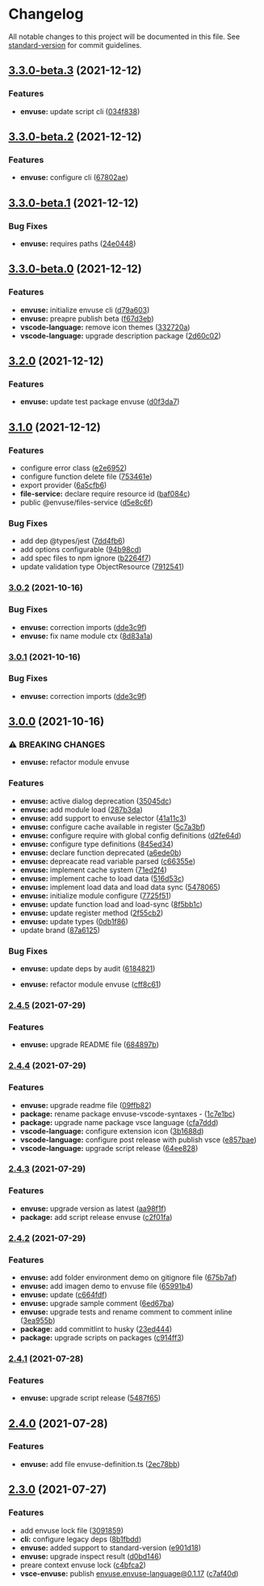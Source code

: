 # Changelog

All notable changes to this project will be documented in this file. See [standard-version](https://github.com/conventional-changelog/standard-version) for commit guidelines.

## [3.3.0-beta.3](https://github.com/JonDotsoy/envuse/compare/envuse@v3.3.0-beta.2...envuse@v3.3.0-beta.3) (2021-12-12)

### Features

- **envuse:** update script cli ([034f838](https://github.com/JonDotsoy/envuse/commit/034f838300426010e81c79e755f933df926bf8c0))

## [3.3.0-beta.2](https://github.com/JonDotsoy/envuse/compare/envuse@v3.3.0-beta.1...envuse@v3.3.0-beta.2) (2021-12-12)

### Features

- **envuse:** configure cli ([67802ae](https://github.com/JonDotsoy/envuse/commit/67802ae60db3d9526016e15a12ecb8a09bf16aed))

## [3.3.0-beta.1](https://github.com/JonDotsoy/envuse/compare/envuse@v3.3.0-beta.0...envuse@v3.3.0-beta.1) (2021-12-12)

### Bug Fixes

- **envuse:** requires paths ([24e0448](https://github.com/JonDotsoy/envuse/commit/24e0448a2d6b4ea3ffa577b62081aa4582a1c96b))

## [3.3.0-beta.0](https://github.com/JonDotsoy/envuse/compare/envuse@v3.2.0...envuse@v3.3.0-beta.0) (2021-12-12)

### Features

- **envuse:** initialize envuse cli ([d79a603](https://github.com/JonDotsoy/envuse/commit/d79a603164e9725a96df5ff20da7a5a21dcae461))
- **envuse:** preapre publish beta ([f67d3eb](https://github.com/JonDotsoy/envuse/commit/f67d3eb6fa13f93ee9ac3eedfd229e41521c25a4))
- **vscode-language:** remove icon themes ([332720a](https://github.com/JonDotsoy/envuse/commit/332720adecaae00e6f8cbbc3d570d7891a534789))
- **vscode-language:** upgrade description package ([2d60c02](https://github.com/JonDotsoy/envuse/commit/2d60c02b446088f699a1c4b2da2a42380908d039))

## [3.2.0](https://github.com/JonDotsoy/envuse/compare/envuse@v3.1.0...envuse@v3.2.0) (2021-12-12)

### Features

- **envuse:** update test package envuse ([d0f3da7](https://github.com/JonDotsoy/envuse/commit/d0f3da7ff78cb0706a9e6fe8f010f14d3a5b9aa7))

## [3.1.0](https://github.com/JonDotsoy/envuse/compare/envuse@v3.0.2...envuse@v3.1.0) (2021-12-12)

### Features

- configure error class ([e2e6952](https://github.com/JonDotsoy/envuse/commit/e2e6952312cc1f00da4a9285e3a3ae5420795599))
- configure function delete file ([753461e](https://github.com/JonDotsoy/envuse/commit/753461e7c2bb1617dddfd27a9751235cb4b663d5))
- export provider ([6a5cfb6](https://github.com/JonDotsoy/envuse/commit/6a5cfb630cac0233475a1f6c15188863c1968246))
- **file-service:** declare require resource id ([baf084c](https://github.com/JonDotsoy/envuse/commit/baf084c8fb896ee93a4c916ab46a8da56d8148c9))
- public @envuse/files-service ([d5e8c6f](https://github.com/JonDotsoy/envuse/commit/d5e8c6ff3b06f85fdc2904e2409eb0fc6d658d30))

### Bug Fixes

- add dep @types/jest ([7dd4fb6](https://github.com/JonDotsoy/envuse/commit/7dd4fb6bc255fc1a28a715cce7990e225c4cebbe))
- add options configurable ([94b98cd](https://github.com/JonDotsoy/envuse/commit/94b98cd5dc4bd5f06408d442bc0bd0928bbcf757))
- add spec files to npm ignore ([b2264f7](https://github.com/JonDotsoy/envuse/commit/b2264f7b900d2282cb9780fcc25eb1905ac206a1))
- update validation type ObjectResource ([7912541](https://github.com/JonDotsoy/envuse/commit/791254197cc66e12d07d091d7759fbb612f6819d))

### [3.0.2](https://github.com/JonDotsoy/envuse/compare/envuse@v3.0.0...envuse@v3.0.2) (2021-10-16)

### Bug Fixes

- **envuse:** correction imports ([dde3c9f](https://github.com/JonDotsoy/envuse/commit/dde3c9f3060d7c3440a507032883c361c2ce2521))
- **envuse:** fix name module ctx ([8d83a1a](https://github.com/JonDotsoy/envuse/commit/8d83a1a06730cb85c2e1e08fe22d908b78e5f26e))

### [3.0.1](https://github.com/JonDotsoy/envuse/compare/envuse@v3.0.0...envuse@v3.0.1) (2021-10-16)

### Bug Fixes

- **envuse:** correction imports ([dde3c9f](https://github.com/JonDotsoy/envuse/commit/dde3c9f3060d7c3440a507032883c361c2ce2521))

## [3.0.0](https://github.com/JonDotsoy/envuse/compare/envuse@v2.4.5...envuse@v3.0.0) (2021-10-16)

### ⚠ BREAKING CHANGES

- **envuse:** refactor module envuse

### Features

- **envuse:** active dialog deprecation ([35045dc](https://github.com/JonDotsoy/envuse/commit/35045dca010e609c1c71c822553cecd1105e8fc4))
- **envuse:** add module load ([287b3da](https://github.com/JonDotsoy/envuse/commit/287b3daf982c782f3e217dec1f7b12f3747ddc87))
- **envuse:** add support to envuse selector ([41a11c3](https://github.com/JonDotsoy/envuse/commit/41a11c3dd41d71c4d284dc2ecfd36d533c5a77e9))
- **envuse:** configure cache available in register ([5c7a3bf](https://github.com/JonDotsoy/envuse/commit/5c7a3bf0af7cd1591e07f01eb78e03de23de702a))
- **envuse:** configure require with global config definitions ([d2fe64d](https://github.com/JonDotsoy/envuse/commit/d2fe64d19d3aa749ff086bfebc57f50b354e4ddf))
- **envuse:** configure type definitions ([845ed34](https://github.com/JonDotsoy/envuse/commit/845ed342cc663f996717562cf5ad078b6a7cf471))
- **envuse:** declare function deprecated ([a6ede0b](https://github.com/JonDotsoy/envuse/commit/a6ede0bed8934264de7d98674e70b57921fd2f81))
- **envuse:** depreacate read variable parsed ([c66355e](https://github.com/JonDotsoy/envuse/commit/c66355e643316fd21af54bbab05a0e29b5aecdef))
- **envuse:** implement cache system ([71ed2f4](https://github.com/JonDotsoy/envuse/commit/71ed2f478faa0dea3ccb0e6cb604ce6bc5092f4a))
- **envuse:** implement cache to load data ([516d53c](https://github.com/JonDotsoy/envuse/commit/516d53c3360d0e3886f440dde610398ca1fb8633))
- **envuse:** implement load data and load data sync ([5478065](https://github.com/JonDotsoy/envuse/commit/547806542eab000c448ebe332f90e7a22e0b3eeb))
- **envuse:** initialize module configure ([7725f51](https://github.com/JonDotsoy/envuse/commit/7725f51b612397707f8a22ff6d2ad1ee0966bb12))
- **envuse:** update function load and load-sync ([8f5bb1c](https://github.com/JonDotsoy/envuse/commit/8f5bb1ce0efffe7aca7f3f572f9b4872e9457cbe))
- **envuse:** update register method ([2f55cb2](https://github.com/JonDotsoy/envuse/commit/2f55cb2f3f490cd7793125b08a5e808de640932c))
- **envuse:** update types ([0db1f86](https://github.com/JonDotsoy/envuse/commit/0db1f868347353c816f59ecc68a8f8c3a4c24cf6))
- update brand ([87a6125](https://github.com/JonDotsoy/envuse/commit/87a612561f609afe78649d513abe4038aebb4d61))

### Bug Fixes

- **envuse:** update deps by audit ([6184821](https://github.com/JonDotsoy/envuse/commit/6184821e2f96f01856a5e27d6a97b3a3adffb6a4))

- **envuse:** refactor module envuse ([cff8c61](https://github.com/JonDotsoy/envuse/commit/cff8c61e14f2730a0b8508f4b5cefb9fbab7e29b))

### [2.4.5](https://github.com/JonDotsoy/envuse/compare/envuse@v2.4.4...envuse@v2.4.5) (2021-07-29)

### Features

- **envuse:** upgrade README file ([684897b](https://github.com/JonDotsoy/envuse/commit/684897b4be7c559365cd135e6f1995fa5e27a054))

### [2.4.4](https://github.com/JonDotsoy/envuse/compare/envuse@v2.4.3...envuse@v2.4.4) (2021-07-29)

### Features

- **envuse:** upgrade readme file ([09ffb82](https://github.com/JonDotsoy/envuse/commit/09ffb823e7ead332f068630c80c483fc88afb2a5))
- **package:** rename package envuse-vscode-syntaxes - ([1c7e1bc](https://github.com/JonDotsoy/envuse/commit/1c7e1bc122277d3e45172cfeb9257e74c9d68bf8))
- **package:** upgrade name package vsce language ([cfa7ddd](https://github.com/JonDotsoy/envuse/commit/cfa7ddd931151b90dd84e9fd8e502ce2dcb84ee4))
- **vscode-language:** configure extension icon ([3b1688d](https://github.com/JonDotsoy/envuse/commit/3b1688db84ea8764705e7b8a37fdfb6a425e3de3))
- **vscode-language:** configure post release with publish vsce ([e857bae](https://github.com/JonDotsoy/envuse/commit/e857bae0cfacb5789ff499ca4bc034614f9ae11e))
- **vscode-language:** upgrade script release ([64ee828](https://github.com/JonDotsoy/envuse/commit/64ee8286e1665190b989de7161c3099e27501d1c))

### [2.4.3](https://github.com/JonDotsoy/envuse/compare/envuse@v2.4.2...envuse@v2.4.3) (2021-07-29)

### Features

- **envuse:** upgrade version as latest ([aa98f1f](https://github.com/JonDotsoy/envuse/commit/aa98f1f835687a8dcdcaf6bfa69bee7e657c380f))
- **package:** add script release envuse ([c2f01fa](https://github.com/JonDotsoy/envuse/commit/c2f01fa4eed656e4506e7295483aa6195e97184f))

### [2.4.2](https://github.com/JonDotsoy/envuse/compare/envuse@v2.4.1...envuse@v2.4.2) (2021-07-29)

### Features

- **envuse:** add folder environment demo on gitignore file ([675b7af](https://github.com/JonDotsoy/envuse/commit/675b7afe836c7c9087b157a7fa2d8ae8323e3b35))
- **envuse:** add imagen demo to envuse file ([65991b4](https://github.com/JonDotsoy/envuse/commit/65991b41aa261db0e672479f1910adcccc72c6c0))
- **envuse:** update ([c664fdf](https://github.com/JonDotsoy/envuse/commit/c664fdf1483e9b6511fca46bd601fd82fc5e1195))
- **envuse:** upgrade sample comment ([6ed67ba](https://github.com/JonDotsoy/envuse/commit/6ed67ba9ce5678f0489b84c73e515d344adab4d8))
- **envuse:** upgrade tests and rename comment to comment inline ([3ea955b](https://github.com/JonDotsoy/envuse/commit/3ea955b270331cd1591c90723f7a047220bcb2e2))
- **package:** add commitlint to husky ([23ed444](https://github.com/JonDotsoy/envuse/commit/23ed444ad7c7a33bed3d1270b4396da7ce287897))
- **package:** upgrade scripts on packages ([c914ff3](https://github.com/JonDotsoy/envuse/commit/c914ff31490875a5ca2a791b6811f9265e33149a))

### [2.4.1](https://github.com/JonDotsoy/envuse/compare/envuse@v2.4.0...envuse@v2.4.1) (2021-07-28)

### Features

- **envuse:** upgrade script release ([5487f65](https://github.com/JonDotsoy/envuse/commit/5487f65a2dc74d5e9a7235915fd6646a5480bf5c))

## [2.4.0](https://github.com/JonDotsoy/envuse/compare/envuse@v2.3.0...envuse@v2.4.0) (2021-07-28)

### Features

- **envuse:** add file envuse-definition.ts ([2ec78bb](https://github.com/JonDotsoy/envuse/commit/2ec78bbb6e4a1fed8e213f954092ba52e275db95))

## [2.3.0](https://github.com/JonDotsoy/envuse/compare/envuse@v2.1.1...envuse@v2.3.0) (2021-07-27)

### Features

- add envuse lock file ([3091859](https://github.com/JonDotsoy/envuse/commit/30918590d717b771fbc53012c5de8997b2dde2d4))
- **cli:** configure legacy deps ([8b1fbdd](https://github.com/JonDotsoy/envuse/commit/8b1fbdd1aa6ba9fa2700542336c3be0453a0943a))
- **envuse:** added support to standard-version ([e901d18](https://github.com/JonDotsoy/envuse/commit/e901d185f6e05757ffcbce7f54fac2e03c836b34))
- **envuse:** upgrade inspect result ([d0bd146](https://github.com/JonDotsoy/envuse/commit/d0bd14680306d50c3083d780a617f762e9553db2))
- preare context envuse lock ([c4bfca2](https://github.com/JonDotsoy/envuse/commit/c4bfca2b0138f58127cfdc2153cba33825fd46a3))
- **vsce-envuse:** publish envuse.envuse-language@0.1.17 ([c7af40d](https://github.com/JonDotsoy/envuse/commit/c7af40d42f6bf26ff4d39bac800f7f80fa63ed0e))
